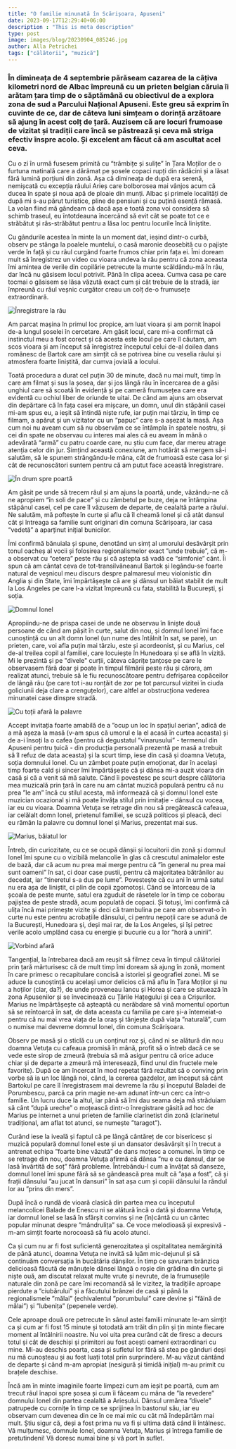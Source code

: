 ```yaml
---
title: "O familie minunată în Scărișoara, Apuseni"
date: 2023-09-17T12:29:40+06:00
description : "This is meta description"
type: post
image: images/blog/20230904_085246.jpg
author: Alla Petrichei
tags: ["călătorii", "muzică"]
---
```


### În dimineața de 4 septembrie părăseam cazarea de la câțiva kilometri nord de Albac împreună cu un prieten belgian căruia îi arătam țara timp de o săptămână cu obiectivul de a explora zona de sud a Parcului Național Apuseni. Este greu să exprim în cuvinte de ce, dar de câteva luni simțeam o dorință arzătoare să ajung în acest colț de țară. Auzisem că are locuri frumoase de vizitat și tradiții care încă se păstrează și ceva mă striga efectiv înspre acolo. Și excelent am făcut că am ascultat acel ceva.

Cu o zi în urmă fusesem primită cu “trâmbițe și sulițe” în Țara Moților de o furtuna matinală care a dărâmat pe șosele copaci rupți din rădăcini și a lăsat fără lumină porțiuni din zonă. Așa că dimineața de după era serenă, nemișcată cu excepția râului Arieș care bolborosea mai vânjos acum că ducea în spate și noua apă de ploaie din munți. Albac și primele localități de după mi s-au părut turistice, pline de pensiuni și cu puțină esență rămasă. La volan fiind mă gândeam că dacă așa e toată zona voi considera să schimb traseul, eu întotdeauna încercând să evit cât se poate tot ce e străbătut și râs-străbătut pentru a lăsa loc pentru locurile încă liniștite.

Cu gândurile acestea în minte la un moment dat, ieșind dintr-o curbă, observ pe stânga la poalele muntelui, o casă maronie deosebită cu o pajiște verde în față și cu râul curgând foarte frumos chiar prin fața ei. Îmi doream mult să înregistrez un video cu vioara undeva la râu pentru că zona aceasta îmi amintea de verile din copilărie petrecute la munte scăldându-mă în râu, dar încă nu găsisem locul potrivit. Până în clipa aceea. Cumva casa pe care tocmai o găsisem se lăsa văzută exact cum și cât trebuie de la stradă, iar împreună cu râul veșnic curgător creau un colț de-o frumusețe extraordinară.

![Înregistrare la râu](20230904_090126_copy.jpg)

Am parcat mașina în primul loc propice, am luat vioara și am pornit înapoi de-a lungul șoselei în cercetare. Am găsit locul, care mi-a confirmat că instinctul meu a fost corect și că acesta este locul pe care îl căutam, am scos vioara și am început să înregistrez începutul celui de-al doilea dans românesc de Bartok care am simțit că se potrivea bine cu veselia râului și atmosfera foarte liniștită, dar cumva jovială a locului. 

Toată procedura a durat cel puțin 30 de minute, dacă nu mai mult, timp în care am filmat și sus la șosea, dar și jos lângă râu în încercarea de a găsi unghiul care să scoată în evidență și pe cameră frumusețea care era evidentă cu ochiul liber de oriunde te uitai. De când am ajuns am observat din depărtare că în fața casei era mișcare, un domn, unul din stăpânii casei mi-am spus eu, a ieșit să întindă niște rufe, iar puțin mai târziu, în timp ce filmam, a apărut și un vizitator cu un “papuc” care s-a așezat la masă. Așa cum noi nu aveam cum să nu observăm ce se întâmpla în spatele nostru, și cei din spate ne observau cu interes mai ales că eu aveam în mână o adevărată “armă” cu patru coarde care, nu știu cum face, dar mereu atrage atenția celor din jur. Simțind această conexiune, am hotărât să mergem să-i salutăm, să le spunem strângându-le mâna, cât de frumoasă este casa lor și cât de recunoscători suntem pentru că am putut face această înregistrare.

![În drum spre poartă](20230904_091554_copy.jpg)

Am găsit pe unde să trecem râul și am ajuns la poartă, unde, văzându-ne că ne apropiem “în soli de pace” și cu zâmbetul pe buze, deja ne întâmpina stăpânul casei, cel pe care îl văzusem de departe, de cealaltă parte a râului. Ne salutăm, mă poftește în curte și aflu că îl cheamă Ionel și că atât dansul cât și întreaga sa familie sunt originari din comuna Scărișoara, iar casa “vedetă” a aparținut inițial bunicilor.

Îmi confirmă bănuiala și spune, denotând un simț al umorului desăvârșit prin tonul oacheș al vocii și folosirea regionalismelor exact ”unde trebuie”, că m-a observat cu “cetera” peste râu și că aștepta să vadă ce “simfonie” cânt. Îi spun că am cântat ceva de tot-transilvăneanul Bartok și legându-se foarte natural de veșnicul meu discurs despre palmaresul meu violonistic din Anglia și din State, îmi împărtășește că are și dânsul un băiat stabilit de mult la Los Angeles pe care l-a vizitat împreună cu fata, stabilită la București, și soția.

![Domnul Ionel](IMG_0026_copy.JPG)

Apropiindu-ne de prispa casei de unde ne observau în liniște două persoane de când am pășit în curte, salut din nou, și domnul Ionel îmi face cunoștință cu un alt domn Ionel (un nume des întâlnit în sat, se pare), un prieten, care, voi afla puțin mai târziu, este și acordeonist, și cu Marius, cel de-al treilea copil al familiei, care locuiește în Hunedoara și se află în vizită. Mi le prezintă și pe "divele" curții, câteva căprițe țanțoșe pe care le observasem fără doar și poate în timpul filmării peste râu și cărora, am realizat atunci, trebuie să le fiu recunoscătoare pentru defrișarea copăceilor de lângă râu (pe care tot i-au ronțăit de zor pe tot parcursul vizitei în ciuda goliciunii deja clare a crenguțelor), care altfel ar obstrucționa vederea minunatei case dinspre stradă.

![Cu toții afară la palavre](20230904_095142_copy.jpg)

Accept invitația foarte amabilă de a ”ocup un loc în spațiul aerian”, adică de a mă așeza la masă (v-am spus că umorul e la el acasă în curtea aceasta) și de a-i însoți la o cafea (pentru că degustatul ”vinarusului” - termenul din Apuseni pentru țuică - din producția personală prezentă pe masă a trebuit să îl refuz de data aceasta) și la scurt timp, iese din casă și doamna Vetuța, soția domnului Ionel. Cu un zâmbet poate puțin emoționat, dar în același timp foarte cald și sincer îmi împărtășește că și dânsa mi-a auzit vioara din casă și că a venit să mă salute. Când îi povestesc pe scurt despre călătoria mea muzicală prin țară în care nu am cântat muzică populară pentru că nu prea ”le am” încă cu stilul acesta, mă informează că și domnul Ionel este muzician ocazional și mă poate învăța stilul prin imitație - dânsul cu vocea, iar eu cu vioara. Doamna Vetuța se retrage din nou să pregătească cafeaua, iar celălalt domn Ionel, prietenul familiei, se scuză politicos și pleacă, deci eu rămân la palavre cu domnul Ionel și Marius, prezentat mai sus. 

![Marius, băiatul lor](IMG_0035_copy.JPG)

Întreb, din curiozitate, cu ce se ocupă dânșii și locuitorii din zonă și domnul Ionel îmi spune cu o vizibilă melancolie în glas că crescutul animalelor este de bază, dar că acum nu prea mai merge pentru că ”în general nu prea mai sunt oameni” în sat, ci doar case pustii, pentru că majoritatea bătrânilor au decedat, iar ”tineretul s-a dus pe lume”. Povestește că cu ani în urmă satul nu era așa de liniștit, ci plin de copii zgomotoși. Când se întorceau de la școala de peste munte, satul era zguduit de râsetele lor în timp ce coborau pajiștea de peste stradă, acum populată de copaci. Și totuși, îmi confirmă că ulița încă mai primește vizite și deci că trambulina pe care am observat-o în curte nu este pentru acrobațiile dânsului, ci pentru nepoții care se adună de la București, Hunedoara și, deși mai rar, de la Los Angeles, și își petrec verile acolo umplând casa cu energie și bucurie cu a lor ”horă a unirii”.

![Vorbind afară](IMG_0027_copy.JPG)

Tangențial, la întrebarea dacă am reușit să filmez ceva în timpul călătoriei prin țară mărturisesc că de mult timp îmi doream să ajung în zonă, moment în care primesc o recapitulare concisă a istoriei și geografiei zonei. Mi se aduce la cunoștință cu același umor delicios că mă aflu în Țara Moților și nu a hoților (clar, da?), de unde proveneau Iancu și Horea și care se situează în zona Apusenilor și se învecinează cu Țările Hațegului și cea a Crișurilor. Marius ne împărtășește că așteaptă cu nerăbdare să vină momentul oportun să se reîntoarcă în sat, de data aceasta cu familia pe care și-a întemeiat-o pentru că nu mai vrea viața de la oraș și tânjește după viața ”naturală”, cum o numise mai devreme domnul Ionel, din comuna Scărișoara.

Observ pe masă și o sticlă cu un conținut roz și, când ni se alătură din nou doamna Vetuța cu cafeaua promisă în mână, profit să o întreb dacă ce se vede este sirop de zmeură (trebuia să mă asigur pentru că orice aduce chiar și de departe a zmeură mă interesează, fiind unul din fructele mele favorite). După ce am încercat în mod repetat fără rezultat să o conving prin vorbe să ia un loc lângă noi, când, la cererea gazdelor, am început să cânt Bartokul pe care îl înregistrasem mai devreme la râu și începutul Baladei de Porumbescu, parcă ca prin magie ne-am adunat într-un cerc ca într-o familie. Un lucru duce la altul, iar până să îmi dau seama deja mă străduiam să cânt ”după ureche” o moțească dintr-o înregistrare găsită ad hoc de Marius pe internet a unui prieten de familie clarinetist din zonă (clarinetul tradițional, am aflat tot atunci, se numește ”taragot”). 

Curând iese la iveală și faptul că pe lângă cântăreț de cor bisericesc și muzică populară domnul Ionel este și un dansator desăvârșit și în trecut a antrenat echipa ”foarte bine văzută” de dans moțesc a comunei. În timp ce se retrage din nou, doamna Vetuța afirmă că dânsa ”nu e cu dansul, dar se lasă învârtită de soț” fără probleme. Întrebându-l cum a învățat să danseze, domnul Ionel îmi spune fără să se gândească prea mult că ”așa a fost”, că și frații dânsului ”au jucat în dansuri” în sat așa cum și copiii dânsului la rândul lor au ”prins din mers”.

După încă o rundă de vioară clasică din partea mea cu începutul melancolicei Balade de Enescu ni se alătură încă o dată și doamna Vetuța, iar domnul Ionel se lasă în sfârșit convins și ne (în)cântă cu un cântec popular minunat despre ”mândrulița” sa. Ce voce melodioasă și expresivă - m-am simțit foarte norocoasă să fiu acolo atunci.

Ca și cum nu ar fi fost suficientă generozitatea și ospitalitatea nemărginită de până atunci, doamna Vetuța ne invită să luăm mic-dejunul și să continuăm conversația în bucătăria dânșilor. În timp ce savuram brânzica delicioasă făcută de mânuțele dânsei lângă o roșie din grădina din curte și niște ouă, am discutat relaxat multe vrute și nevrute, de la frumusețile naturale din zonă pe care îmi recomandă să le vizitez, la tradițiile aproape pierdute a ”ciubărului” și a făcutului brânzei de casă și până la regionalismele ”mălai” (echivalentul ”porumbului” care devine și ”făină de mălai”) și ”lubenița” (pepenele verde).

Cele aproape două ore petrecute în sânul astei familii minunate le-am simțit ca și cum ar fi fost 15 minute și totodată am trăit din plin și țin minte fiecare moment al întâlnirii noastre. Nu voi uita prea curând cât de firesc a decurs totul și cât de deschiși și primitori au fost acești oameni extraordinari cu mine. Mi-au deschis poarta, casa și sufletul lor fără să stea pe gânduri deși nu mă cunoșteau și au fost luați total prin surprindere. M-au văzut cântând de departe și când m-am apropiat (nesigură și timidă inițial) m-au primit cu brațele deschise. 

Încă am în minte imaginile foarte limpezi cum am ieșit pe poartă, cum am trecut râul înapoi spre șosea și cum îi făceam cu mâna de ”la revedere” domnului Ionel din partea cealaltă a Arieșului. Dânsul urmărea ”divele” patrupede cu cornițe în timp ce se sprijinea în bastonul său, iar eu observam cum devenea din ce în ce mai mic cu cât mă îndepărtăm mai mult. Știu sigur că, deși a fost prima nu va fi și ultima dată când îi întâlnesc. Vă mulțumesc, domnule Ionel, doamna Vetuța, Marius și întrega familie de pretutindeni! Vă doresc numai bine și vă port în suflet.
